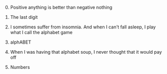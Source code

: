 0. Positive anything is better than negative nothing

1. The last digit

2. I sometimes suffer from insomnia. And when I can't fall asleep, I play what I call the alphabet game

3. alphABET


4. When I was having that alphabet soup, I never thought that it would pay off

5. Numbers
